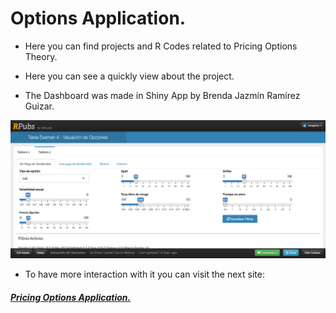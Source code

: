 # Options Application.

- Here you can find projects and R Codes related to Pricing Options Theory. 

- Here you can see a quickly view about the project.  

- The Dashboard was made in Shiny App by Brenda Jazmín Ramírez Guizar.

![](https://github.com/EthanLeonel/Risk-Hedging-Strategies/blob/main/Options/Vista%202.png)

- To have more interaction with it you can visit the next site:

#####  [Pricing Options Application.](https://rpubs.com/Leogame/Valuacion_Opciones "Pricing Options Application.")